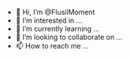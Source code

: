 - 👋 Hi, I’m @FlusilMoment
- 👀 I’m interested in ...
- 🌱 I’m currently learning ...
- 💞️ I’m looking to collaborate on ...
- 📫 How to reach me ...

<!---
FlusilMoment/FlusilMoment is a ✨ special ✨ repository because its `README.md` (this file) appears on your GitHub profile.
You can click the Preview link to take a look at your changes.
--->
